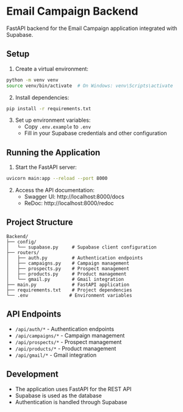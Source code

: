 # Email Campaign Backend

FastAPI backend for the Email Campaign application integrated with Supabase.

## Setup

1. Create a virtual environment:
```bash
python -m venv venv
source venv/bin/activate  # On Windows: venv\Scripts\activate
```

2. Install dependencies:
```bash
pip install -r requirements.txt
```

3. Set up environment variables:
   - Copy `.env.example` to `.env`
   - Fill in your Supabase credentials and other configuration

## Running the Application

1. Start the FastAPI server:
```bash
uvicorn main:app --reload --port 8000
```

2. Access the API documentation:
   - Swagger UI: http://localhost:8000/docs
   - ReDoc: http://localhost:8000/redoc

## Project Structure

```
Backend/
├── config/
│   └── supabase.py     # Supabase client configuration
├── routers/
│   ├── auth.py         # Authentication endpoints
│   ├── campaigns.py    # Campaign management
│   ├── prospects.py    # Prospect management
│   ├── products.py     # Product management
│   └── gmail.py        # Gmail integration
├── main.py             # FastAPI application
├── requirements.txt    # Project dependencies
└── .env               # Environment variables
```

## API Endpoints

- `/api/auth/*` - Authentication endpoints
- `/api/campaigns/*` - Campaign management
- `/api/prospects/*` - Prospect management
- `/api/products/*` - Product management
- `/api/gmail/*` - Gmail integration

## Development

- The application uses FastAPI for the REST API
- Supabase is used as the database
- Authentication is handled through Supabase 
